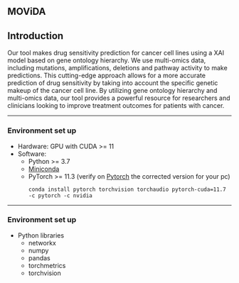 ## MOViDA

## Introduction
Our tool makes drug sensitivity prediction for cancer cell lines using a XAI model based on gene ontology hierarchy. We use multi-omics data, including mutations, amplifications, deletions and pathway activity to make predictions. This cutting-edge approach allows for a more accurate prediction of drug sensitivity by taking into account the specific genetic makeup of the cancer cell line. By utilizing gene ontology hierarchy and multi-omics data, our tool provides a powerful resource for researchers and clinicians looking to improve treatment outcomes for patients with cancer.


---------

### Environment set up

* Hardware: GPU with CUDA >= 11
* Software:
    * Python >= 3.7
    * [Miniconda](https://docs.conda.io/en/latest/miniconda.html)
    * PyTorch >= 11.3 (verify on [Pytorch](https://pytorch.org/get-started/locally/) the corrected version for your pc)
        ```angular2
        conda install pytorch torchvision torchaudio pytorch-cuda=11.7 -c pytorch -c nvidia
        ```

     

---------

### Environment set up
* Python libraries
     * networkx
     * numpy
     * pandas
     * torchmetrics
     * torchvision
